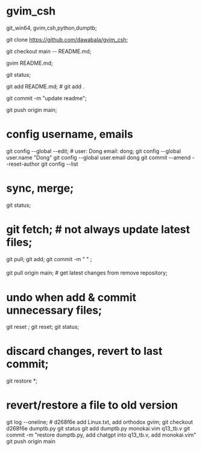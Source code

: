 # gvim_csh
git_win64, gvim,csh,python,dumptb;

git clone https://github.com/dawabala/gvim_csh;

git checkout main -- README.md;

gvim README.md;

git status;

git add README.md; # git add .

git commit -m "update readme";

git push origin main;



# config username, emails
git config --global --edit; # user: Dong  email: dong;
git config --global user.name "Dong"
git config --global user.email dong
git commit --amend --reset-author
git config --list

# sync, merge;
git status;
# git fetch; # not always update latest files; 
git pull;
git add; 
git commit -m " " ;

#### 
git pull origin main; # get latest changes from remove repository;

# undo when add & commit unnecessary files;
git reset <filename>; 
git reset;
git status;

# discard changes, revert to last commit;
git restore *;

# revert/restore a file  to old version
git log --oneline;  # d268f6e add Linux.txt, add orthodox gvim;
git checkout d268f6e dumptb.py
git status
git add dumptb.py monokai.vim q13_tb.v
git commit -m "restore dumptb.py, add chatgpt into q13_tb.v, add monokai.vim"
git push origin main



